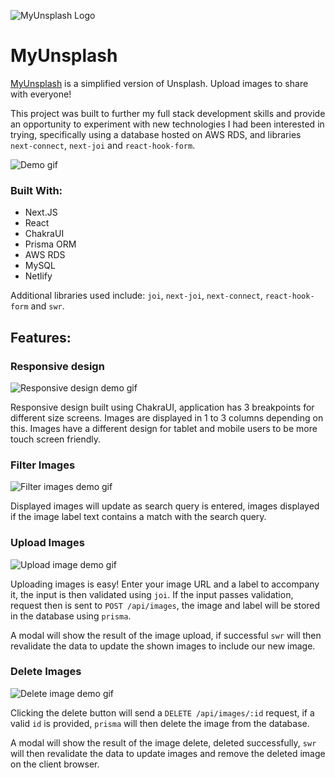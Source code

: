 ![MyUnsplash Logo](https://i.ibb.co/xqKjt3G/myunsplashlogo.jpg)

# MyUnsplash

[MyUnsplash](https://myunsplash-shaundnz.netlify.app/) is a simplified version of Unsplash. Upload images to share with everyone!

This project was built to further my full stack development skills and provide an opportunity to experiment with new
technologies I had been interested in trying, specifically using a database hosted on AWS RDS, and libraries
`next-connect`, `next-joi` and `react-hook-form`.

![Demo gif](https://i.imgur.com/yMKdpZc.gif)

### Built With:

- Next.JS
- React
- ChakraUI
- Prisma ORM
- AWS RDS
- MySQL
- Netlify

Additional libraries used include: `joi`, `next-joi`, `next-connect`, `react-hook-form` and `swr`.

## Features:

### Responsive design

![Responsive design demo gif](https://i.imgur.com/b45IX86.gif)

Responsive design built using ChakraUI, application has 3 breakpoints for different size screens. Images are displayed
in 1 to 3 columns depending on this. Images have a different design for tablet and mobile users to be more touch screen
friendly.

### Filter Images

![Filter images demo gif](https://i.imgur.com/KKvHpe4.gif)

Displayed images will update as search query is entered, images displayed if the image label text contains a match with
the search query.

### Upload Images

![Upload image demo gif](https://i.imgur.com/yMKdpZc.gif)

Uploading images is easy! Enter your image URL and a label to accompany it, the input is then validated using `joi`. If
the input passes validation, request then is sent to `POST /api/images`, the image and label will be stored in the
database using `prisma`.

A modal will show the result of the image upload, if successful `swr` will then revalidate the data to update the shown
images to include our new image.

### Delete Images

![Delete image demo gif](https://i.imgur.com/Xfe6zcP.gif)

Clicking the delete button will send a `DELETE /api/images/:id` request, if a valid `id` is provided, `prisma` will then
delete the image from the database.

A modal will show the result of the image delete, deleted successfully, `swr` will then revalidate the data to update
images and remove the deleted image on the client browser.

